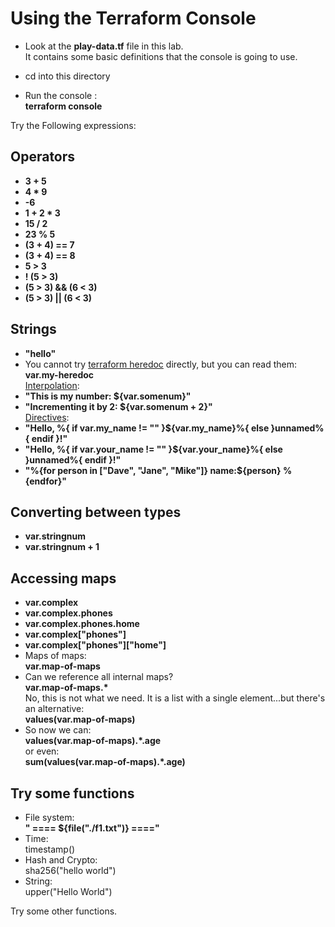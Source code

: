 # Using the Terraform Console

- Look at the **play-data.tf** file in this lab.  
It contains some basic definitions that the console is going to use.  

- cd into this directory
- Run the console :  
**terraform console**  

Try the Following expressions:  

## Operators

- **3 + 5**
- **4 * 9**
- **-6**
- **1 + 2 * 3**
- **15 / 2**
- **23 % 5**
- **(3 + 4) == 7**
- **(3 + 4) == 8**
- **5 > 3**
- **! (5 > 3)**
- **(5 > 3) && (6 < 3)**
- **(5 > 3) || (6 < 3)**

## Strings

- **"hello"**
- You cannot try [terraform heredoc](https://www.terraform.io/language/expressions/strings#heredoc-strings) directly, but you can read them:  
**var.my-heredoc**  
[Interpolation](https://www.terraform.io/language/expressions/strings#interpolation):  
- **"This is my number: ${var.somenum}"**
- **"Incrementing it by 2: ${var.somenum + 2}"**  
[Directives](https://www.terraform.io/language/expressions/strings#directives):  
- **"Hello, %{ if var.my_name != "" }${var.my_name}%{ else }unnamed%{ endif }!"**
- **"Hello, %{ if var.your_name != "" }${var.your_name}%{ else }unnamed%{ endif }!"**
- **"%{for person in ["Dave", "Jane", "Mike"]}  name:${person}  %{endfor}"**



## Converting between types

- **var.stringnum**
- **var.stringnum + 1**

## Accessing maps  

- **var.complex**
- **var.complex.phones**
- **var.complex.phones.home**
- **var.complex["phones"]**
- **var.complex["phones"]["home"]**
- Maps of maps:  
**var.map-of-maps**
- Can we reference all internal maps?  
**var.map-of-maps.\***  
No, this is not what we need. It is a list with a single element...but there's an alternative:  
**values(var.map-of-maps)**
- So now we can:  
**values(var.map-of-maps).*.age**  
or even:  
**sum(values(var.map-of-maps).*.age)**



## Try some functions

- File system:  
**" ====  ${file("./f1.txt")}  ===="**
- Time:  
timestamp()
- Hash and Crypto:  
sha256("hello world")
- String:  
upper("Hello World")

Try some other functions.